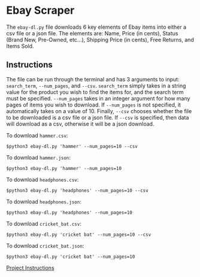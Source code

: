 # Ebay Scraper

The ```ebay-dl.py``` file downloads 6 key elements of Ebay items into either a csv file or a json file. The elements are: Name, Price (in cents), Status (Brand New, Pre-Owned, etc...), Shipping Price (in cents), Free Returns, and Items Sold. 

## Instructions
The file can be run through the terminal and has 3 arguments to input: ```search_term```, ```--num_pages```, and ```--csv```. ```search_term``` simply takes in a string value for the product you wish to find the items for, and the search term must be specified. ```--num_pages``` takes in an integer argument for how many pages of items you wish to download. If ```--num_pages``` is not specified, it automatically takes on a value of 10. Finally, ```--csv``` chooses whether the file to be downloaded is a csv file or a json file. If ```--csv``` is specified, then data will download as a csv, otherwise it will be a json download.

To download ```hammer.csv```:

```
$python3 ebay-dl.py 'hammer' --num_pages=10 --csv
```

To download ```hammer.json```:

```
$python3 ebay-dl.py 'hammer' --num_pages=10
```

To download ```headphones.csv```:

```
$python3 ebay-dl.py 'headphones' --num_pages=10 --csv
```

To download ```headphones.json```:

```
$python3 ebay-dl.py 'headphones' --num_pages=10
```

To download ```cricket_bat.csv```:

```
$python3 ebay-dl.py 'cricket bat' --num_pages=10 --csv
```

To download ```cricket_bat.json```:

```
$python3 ebay-dl.py 'cricket bat' --num_pages=10
```

[Project Instructions](https://github.com/mikeizbicki/cmc-csci040/tree/2021fall/hw_03)
